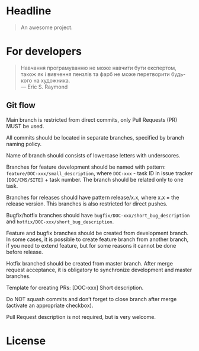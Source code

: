 # Headline

> An awesome project.

# For developers
> Навчання програмуванню не може навчити бути експертом, також як і вивчення пензлів та фарб не може перетворити будь-кого на художника. <br>— Eric S. Raymond

## Git flow

Main branch is restricted from direct commits, only Pull Requests (PR) MUST be used.

All commits should be located in separate branches, specified by branch naming policy.

Name of branch should consists of lowercase letters with underscores.

Branches for feature development should be named with pattern: `feature/DOC-xxx/small_description`, where `DOC-xxx` - task ID in issue tracker `[DOC/CMS/SITE]` + task number. The branch should be related only to one task.

Branches for releases should have pattern release/x.x, where x.x = the release version. This branches is also restricted for direct pushes.

Bugfix/hotfix branches should have `bugfix/DOC-xxx/short_bug_description` and `hotfix/DOC-xxx/short_bug_description`.

Feature and bugfix branches should be created from development branch. In some cases, it is possible to create feature branch from another branch, if you need to extend feature, but for some reasons it cannot be done before release.

Hotfix branched should be created from master branch. After merge request acceptance, it is obligatory to synchronize development and master branches.

Template for creating PRs: [DOC-xxx] Short description.

Do NOT squash commits and don’t forget to close branch after merge (activate an appropriate checkbox).

Pull Request description is not required, but is very welcome. 

# License
